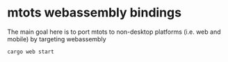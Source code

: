 # mtots webassembly bindings

The main goal here is to port mtots to non-desktop platforms
(i.e. web and mobile) by targeting webassembly

    cargo web start
